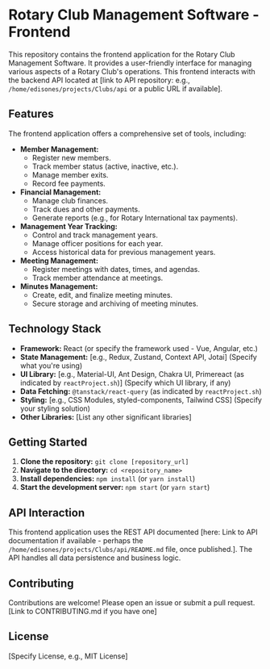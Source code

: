 # Rotary Club Management Software - Frontend

This repository contains the frontend application for the Rotary Club Management Software.  It provides a user-friendly interface for managing various aspects of a Rotary Club's operations.  This frontend interacts with the backend API located at [link to API repository:  e.g., `/home/edisones/projects/Clubs/api`  or a public URL if available].

## Features

The frontend application offers a comprehensive set of tools, including:

* **Member Management:**
    * Register new members.
    * Track member status (active, inactive, etc.).
    * Manage member exits.
    * Record fee payments.
* **Financial Management:**
    * Manage club finances.
    * Track dues and other payments.
    * Generate reports (e.g., for Rotary International tax payments).
* **Management Year Tracking:**
    * Control and track management years.
    * Manage officer positions for each year.
    * Access historical data for previous management years.
* **Meeting Management:**
    * Register meetings with dates, times, and agendas.
    * Track member attendance at meetings.
* **Minutes Management:**
    * Create, edit, and finalize meeting minutes.
    * Secure storage and archiving of meeting minutes.


## Technology Stack

* **Framework:** React (or specify the framework used -  Vue, Angular, etc.)
* **State Management:**  [e.g., Redux, Zustand, Context API, Jotai] (Specify what you're using)
* **UI Library:** [e.g., Material-UI, Ant Design, Chakra UI, Primereact (as indicated by `reactProject.sh`)] (Specify which UI library, if any)
* **Data Fetching:**  `@tanstack/react-query` (as indicated by `reactProject.sh`)
* **Styling:** [e.g., CSS Modules, styled-components, Tailwind CSS] (Specify your styling solution)
* **Other Libraries:** [List any other significant libraries]


## Getting Started

1. **Clone the repository:** `git clone [repository_url]`
2. **Navigate to the directory:** `cd <repository_name>`
3. **Install dependencies:** `npm install`  (or `yarn install`)
4. **Start the development server:** `npm start` (or `yarn start`)


## API Interaction

This frontend application uses the REST API documented [here: Link to API documentation if available -  perhaps the `/home/edisones/projects/Clubs/api/README.md` file, once published.]. The API handles all data persistence and business logic.


## Contributing

Contributions are welcome! Please open an issue or submit a pull request.  [Link to CONTRIBUTING.md if you have one]


## License

[Specify License, e.g., MIT License]
